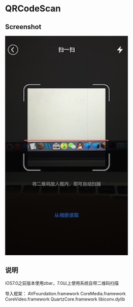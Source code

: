 QRCodeScan
==========

## Screenshot
![screenshot](demo.jpg)      

## 说明

iOS7.0之前版本使用zbar，7.0以上使用系统自带二维码扫描


导入框架：
AVFoundation.framework
CoreMedia.framework
CoreVideo.framework
QuartzCore.framework
libiconv.dylib

